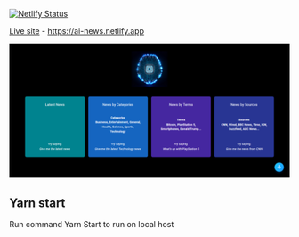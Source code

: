 [![Netlify Status](https://api.netlify.com/api/v1/badges/bd7d1a18-c66f-4c32-a3af-53279b5f0f2c/deploy-status)](https://app.netlify.com/sites/gracious-shannon-d18c90/deploys)

[Live site](https://ai-news.netlify.app) - https://ai-news.netlify.app

![Home Page](./images/homepage.png)

## Yarn start

Run command Yarn Start to run on local host
